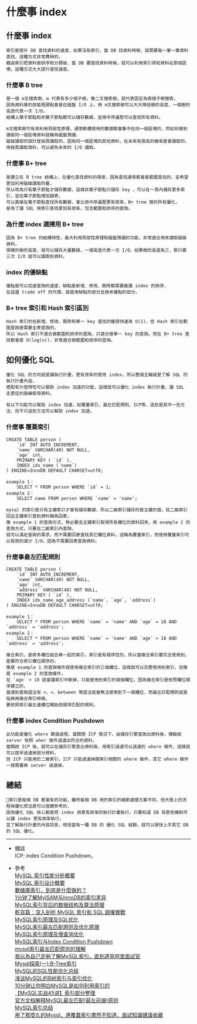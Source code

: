 # 什麼事 index


## 什麼事 index
    索引是提升 DB 查找資料的速度，如果沒有索引，當 DB 找資料時候，就需要每一筆一筆資料查找，這種方式非常費時的，
    藉由索引把資料做排序和分類後，當 DB 要查找資料時候，就可以利用索引得知資料在那個區塊，這種方式大大提升查找速度。

### 什麼事 B tree
    是一個 m叉搜索樹，m 代表有多少個子樹，像二叉搜索樹，就代表固定為兩個子樹搜索，
    因為資料庫的效能瓶頸點會是在磁盤 I/O 上，用 m叉搜索樹可以大大降低樹的高度，一個樹的高度代表一次 I/O，
    結構上葉子節點和非葉子節點都可以儲存數據，並用中序遍歷可以查找所有資料。
    
    m叉搜索樹可有效利用局部性原理，通常軟體使用的數據都會集中在同一個區塊的，而如何做到讀取同一個區塊資料就稱為磁盤預讀，
    磁碟讀取的設計是按頁讀取的，因為同一個區塊的其他資料，在未來有很高的機率是會讀取的，用按頁讀取資料，可以避免未來的 I/O 讀取。

### 什麼事 B+ tree
    是建立在 B tree 結構上，在優化查找資料的場景，因為查找通常都會是範圍查找的，並希望更加利用磁碟讀取的量，
    所以改為只有葉子節點才儲存數據，這樣非葉子節點只儲存 key ，可以在一頁內儲存更多索引，並在葉子節點增加鏈表，
    可以直接在葉子節點查找所有數據，會比用中序遍歷更有效率，B+ tree 做的所有優化，
    是為了讓 SQL 用索引查找更加有效率，包含範圍和排序的查詢。

### 為什麼 index 選擇用 B+ tree
    因為 B+ tree 的結構特性，最大利用局部性原理和磁盤預讀的功能，非常適合用來讀取磁碟資料，
    很矮的樹的高度，就可以儲存大量數據，一個高度代表一次 I/O，如果樹的高度為三，那只要三次 I/O 就可以讀取到資料。

### index 的優缺點
    優點是可以加速查詢的速度，缺點是新增、修改、刪除都需要維護 index 的排序，
    在這邊 trade off 的代價，就是用缺點的部分去換來優點的部分。

### B+ tree 索引和 Hash 索引區別
    Hash 索引的在新增、修改、刪除和單一 key 查找的確很快速為 O(1)，但 Hash 索引在範圍查詢是需要全表查詢的，
    所以 Hash 索引不適合做範圍和排序的查詢，只適合做單一 key 的查詢，而在 B+ tree 查找都會是 O(log(n))，非常適合做範圍和排序的查詢。

## 如何優化 SQL
    優化 SQL 的方向就是讓執行計畫，更有效率的使用 index，所以整個主軸就是了解 SQL 的執行計畫內容，
    搭配有什麼特性可以幫助 index 加速的功能，這樣就可以優化 index 執行計畫，讓 SQL 走更佳的路線取得資料。

    有以下功能可以幫助 index 加速，如覆蓋索引、最左匹配規則、ICP等，這些是其中一些方法，但不只這些方法可以幫助 index 加速。

### 什麼事 覆蓋索引
```
CREATE TABLE person (
    `id` INT AUTO_INCREMENT,
    `name` VARCHAR(40) NOT NULL,
    `age` int,
    PRIMARY KEY ( `id` ),
    INDEX idx_name (`name`)
) ENGINE=InnoDB DEFAULT CHARSET=utf8;

example 1：
    SELECT * FROM person WHERE `id` = 1;
example 2：
    SELECT name FROM person WHERE `name` = 'name';
```

    mysql 的索引是只有主鍵索引才會有儲存數據，所以二級索引儲存的是主鍵的值，從二級索引回去主鍵索引查到資料稱為回表，
    像 example 1 的查詢方式，勢必要去主鍵索引取得所有欄位的資料回來，用 example 2 的查詢方式，只要在二級索引內查詢，
    就可以滿足查詢的需求，而不需要回表查找其它欄位資料，這稱為覆蓋索引，而使用覆蓋索引可以有效的減少 I/O，因為不需要回表查詢資料。

### 什麼事最左匹配規則
```
CREATE TABLE person (
    `id` INT AUTO_INCREMENT,
    `name` VARCHAR(40) NOT NULL,
    `age` int,
    `address` VARCHAR(40) NOT NULL,
    PRIMARY KEY ( `id` ),
    INDEX idx_name_age_address (`name`, `age`, `address`)
) ENGINE=InnoDB DEFAULT CHARSET=utf8;

example 1：
    SELECT * FROM person WHERE `name` = 'name' AND `age` = 18 AND `address` = 'address';
example 2：
    SELECT * FROM person WHERE `name` = 'name' AND `age` > 18 AND `address` = 'address';
```

    複合索引，是將多欄位組合再一起的索引，索引是有順序性的，所以當複合索引要完全使用到，是要符合索引欄位順序的，
    像是 example 1 的查詢條件就使用複合索引的三個欄位，這樣就可以完整使用到索引，但像是 example 2 的查詢條件，
    在 `age` > 18 就會讓索引中斷掉，只能使用到索引的兩個欄位，因為複合索引是依照欄位順序建立的，
    當遇到查詢語法有 >、<、between 等語法就會無法使用到下一個欄位，而最左匹配規則就是指再用複合索引時候，
    要依照索引最左邊欄位開始依順序匹配的規則。

### 什麼事 index Condition Pushdown
    此功能是優化 where 篩選過程，當關閉 ICP 情況下，由儲存引擎查詢出資料後，傳輸給 server 依照 wher 條件過濾出符合的資料，
    當開啟 ICP 後，就可以在儲存引擎查出資料後，用索引過濾可以過濾的 where 條件，這樣就可以提早過濾掉部分資料，
    但 ICP 只能用於二級索引，ICP 只能過濾掉跟索引相關的 where 條件，其它 where 條件一樣需要再 server 過濾掉。

## 總結
    索引是每個 DB 都會有的功能，雖然每個 DB 用的索引的細節處理方案不同，但大致上的流程與優化想法是可以借鏡參考的，
    因為優化 SQL 核心都是把 index 用更有效率的執行計畫執行，只要知道 DB 有那些機制可以讓 index 更有效率執行，
    並了解執行計畫的內容訊息，相信當有一種 DB 的 優化 SQL 經驗，就可以很快上手其它 DB 的 SQL 優化。

---
- 備註
  <br/>
  ICP: index Condition Pushdown。

- 參考
  <br/>
  [MySQL 索引性能分析概要](https://draveness.me/sql-index-performance/)
  <br/>
  [MySQL 索引设计概要](https://draveness.me/sql-index-intro/)
  <br/>
  [數據庫索引，到底是什麼做的？](https://codertw.com/%E7%A8%8B%E5%BC%8F%E8%AA%9E%E8%A8%80/721742/)
  <br/>
  [1分钟了解MyISAM与InnoDB的索引差异](https://database.51cto.com/art/201808/582172.htm)
  <br/>
  [MySQL索引背后的数据结构及算法原理](https://cloud.tencent.com/developer/article/1141500)
  <br/>
  [乾貨篇：深入剖析 MySQL 索引和 SQL 調優實戰](https://www.gushiciku.cn/pl/gQ6a/zh-hk)
  <br/>
  [MySQL索引原理及SQL优化](https://www.cnblogs.com/iceblow/p/11528565.html)
  <br/>
  [MySQL索引最左匹配原则及优化原理](https://cloud.tencent.com/developer/article/1790648)
  <br/>
  [MySQL索引原理及慢查询优化](https://cloud.tencent.com/developer/article/1613071)
  <br/>
  [MySQL索引与Index Condition Pushdown](http://blog.codinglabs.org/articles/index-condition-pushdown.html)
  <br/>
  [mysql索引最左匹配原则的理解](https://www.jianshu.com/p/46641d098a17)
  <br/>
  [我以為自己足夠了解MySQL索引，直到遇見阿里面試官](https://www.gushiciku.cn/pl/2S4N/zh-tw)
  <br/>
  [Mysql探索(一):B-Tree索引](https://segmentfault.com/a/1190000015821650)
  <br/>
  [MySQL的SQL性能优化总结](https://i6448038.github.io/2019/02/16/mysql-performance-optimize/)
  <br/>
  [浅谈MySQL的B树索引与索引优化](https://monkeysayhi.github.io/2018/03/06/%E6%B5%85%E8%B0%88MySQL%E7%9A%84B%E6%A0%91%E7%B4%A2%E5%BC%95%E4%B8%8E%E7%B4%A2%E5%BC%95%E4%BC%98%E5%8C%96/)
  <br/>
  [10分钟让你明白MySQL是如何利用索引的](https://cloud.tencent.com/developer/article/1032280)
  <br/>
  [【MySQL实战45讲】索引部分整理](http://www.noobyard.com/article/p-eulffdvi-oe.html)
  <br/>
  [官方文档解释MySQL最左匹配(最左前缀)原则](https://juejin.cn/post/6844903966690508814)
  <br/>
  [MySQL索引总结](https://zhuanlan.zhihu.com/p/29118331)
  <br/>
  [用了那麼久的Mysql，連覆蓋索引盡然不知道，面試知識建議收藏](https://kknews.cc/code/emk25ky.html)
